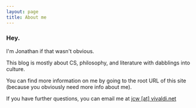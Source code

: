 ```yaml
---
layout: page
title: About me 
---
```


### Hey.

I'm Jonathan if that wasn't obvious.

This blog is mostly about CS, philosophy, and literature with dabblings into culture.

You can find more information on me by going to the root URL of this site (because you obviously need more info about me).

If you have further questions, you can email me at [jcw [at] vivaldi.net](mailto:jcw@vivaldi.net)
